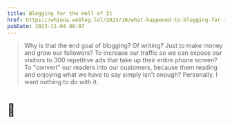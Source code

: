 ```yaml
---
title: Blogging for the Hell of It
href: https://whiona.weblog.lol/2023/10/what-happened-to-blogging-for-the-hell-of-it
pubDate: 2023-11-04 08:07
---
```


> Why is that the end goal of blogging? Of writing? Just to make money and grow our followers? To increase our traffic so we can expose our visitors to 300 repetitive ads that take up their entire phone screen? To "convert" our readers into our customers, because them reading and enjoying what we have to say simply isn't enough? Personally, I want nothing to do with it.

# 💪

